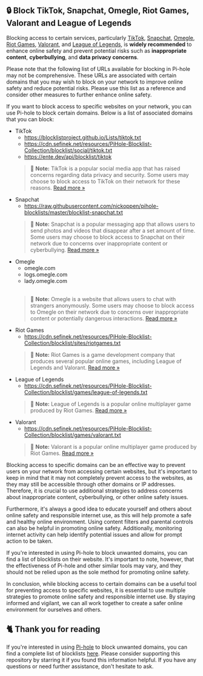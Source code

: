 ## 🔒 Block TikTok, Snapchat, Omegle, Riot Games, Valorant and League of Legends
Blocking access to certain services, particularly
[TikTok](../Why%20should%20I%20block%20TikTok.md), [Snapchat](../Why%20should%20I%20block%20Snapchat.md), [Omegle](../Why%20should%20I%20block%20Omegle.md), [Riot Games](../Why%20should%20I%20block%20Riot%20Games.md), [Valorant](../Why%20should%20I%20block%20Valorant.md), and [League of Legends](../Why%20should%20I%20block%20LoL.md),
is **widely recommended** to enhance online safety and prevent potential risks such as **inappropriate content**, **cyberbullying**, and **data privacy concerns**.

Please note that the following list of URLs available for blocking in Pi-hole may not be comprehensive.
These URLs are associated with certain domains that you may wish to block on your network to improve online safety and reduce potential risks.
Please use this list as a reference and consider other measures to further enhance online safety.

If you want to block access to specific websites on your network, you can use Pi-hole to block certain domains.
Below is a list of associated domains that you can block:

- TikTok
  - https://blocklistproject.github.io/Lists/tiktok.txt
  - https://cdn.sefinek.net/resources/PiHole-Blocklist-Collection/blocklist/social/tiktok.txt
  - https://ente.dev/api/blocklist/tiktok
  > 📝 **Note:**
  > TikTok is a popular social media app that has raised concerns regarding data privacy and security.
  > Some users may choose to block access to TikTok on their network for these reasons.
  > [Read more »](../Why%20should%20I%20block%20TikTok.md)
- Snapchat
  - https://raw.githubusercontent.com/nickoppen/pihole-blocklists/master/blocklist-snapchat.txt
  > 📝 **Note:**
  > Snapchat is a popular messaging app that allows users to send photos and videos that disappear after a set amount of time.
  > Some users may choose to block access to Snapchat on their network due to concerns over inappropriate content or cyberbullying.
  > [Read more »](../Why%20should%20I%20block%20Snapchat.md)
- Omegle
  - omegle.com
  - logs.omegle.com
  - lady.omegle.com<br><br>
  > 📝 **Note:**
  > Omegle is a website that allows users to chat with strangers anonymously.
  > Some users may choose to block access to Omegle on their network due to concerns over inappropriate content or potentially dangerous interactions.
  > [Read more »](../Why%20should%20I%20block%20Omegle.md)
- Riot Games
  - https://cdn.sefinek.net/resources/PiHole-Blocklist-Collection/blocklist/sites/riotgames.txt
  > 📝 **Note:**
  > Riot Games is a game development company that produces several popular online games, including League of Legends and Valorant.
  > [Read more »](../Why%20should%20I%20block%20Riot%20Games.md)
- League of Legends
  - https://cdn.sefinek.net/resources/PiHole-Blocklist-Collection/blocklist/games/league-of-legends.txt
  > 📝 **Note:**
  > League of Legends is a popular online multiplayer game produced by Riot Games.
  > [Read more »](../Why%20should%20I%20block%20LoL.md)
- Valorant
  - https://cdn.sefinek.net/resources/PiHole-Blocklist-Collection/blocklist/games/valorant.txt
  > 📝 **Note:**
  > Valorant is a popular online multiplayer game produced by Riot Games.
  > [Read more »](../Why%20should%20I%20block%20Valorant.md)

Blocking access to specific domains can be an effective way to prevent users on your network from accessing certain websites, but it's important to keep in mind that it may not completely prevent access to the websites, as they may still be accessible through other domains or IP addresses.
Therefore, it is crucial to use additional strategies to address concerns about inappropriate content, cyberbullying, or other online safety issues.

Furthermore, it's always a good idea to educate yourself and others about online safety and responsible internet use, as this will help promote a safe and healthy online environment.
Using content filters and parental controls can also be helpful in promoting online safety.
Additionally, monitoring internet activity can help identify potential issues and allow for prompt action to be taken.

If you're interested in using Pi-hole to block unwanted domains, you can find a list of blocklists on their website.
It's important to note, however, that the effectiveness of Pi-hole and other similar tools may vary, and they should not be relied upon as the sole method for promoting online safety.

In conclusion, while blocking access to certain domains can be a useful tool for preventing access to specific websites, it is essential to use multiple strategies to promote online safety and responsible internet use.
By staying informed and vigilant, we can all work together to create a safer online environment for ourselves and others.

## 🐈 Thank you for reading
If you're interested in using [Pi-hole](../What%20is%20Pi-hole.md) to block unwanted domains, you can find a complete list of blocklists [here](../../lists/md/PiHole.md).
Please consider supporting this repository by starring it if you found this information helpful.
If you have any questions or need further assistance, don't hesitate to ask.